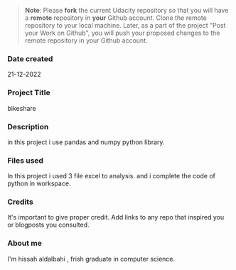 >**Note**: Please **fork** the current Udacity repository so that you will have a **remote** repository in **your** Github account. Clone the remote repository to your local machine. Later, as a part of the project "Post your Work on Github", you will push your proposed changes to the remote repository in your Github account.

### Date created
21-12-2022

### Project Title
bikeshare

### Description
in this project i use pandas and numpy python library.

### Files used
In this project i used 3 file excel to analysis. and i complete the code of python in workspace.

### Credits
It's important to give proper credit. Add links to any repo that inspired you or blogposts you consulted.

### About me
I'm hissah aldalbahi , frish graduate in computer science.

